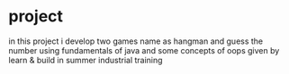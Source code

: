 # project
in this project i develop two games name as hangman and guess the number using fundamentals of java and some concepts of oops given by learn & build in summer industrial training
